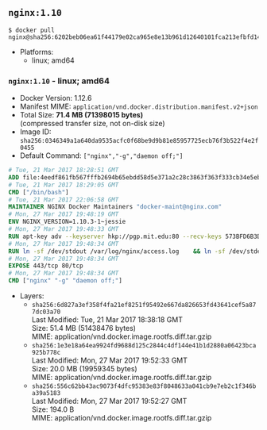 ## `nginx:1.10`

```console
$ docker pull nginx@sha256:6202beb06ea61f44179e02ca965e8e13b961d12640101fca213efbfd145d7575
```

-	Platforms:
	-	linux; amd64

### `nginx:1.10` - linux; amd64

-	Docker Version: 1.12.6
-	Manifest MIME: `application/vnd.docker.distribution.manifest.v2+json`
-	Total Size: **71.4 MB (71398015 bytes)**  
	(compressed transfer size, not on-disk size)
-	Image ID: `sha256:0346349a1a640da9535acfc0f68be9d9b81e85957725ecb76f3b522f4e2f0455`
-	Default Command: `["nginx","-g","daemon off;"]`

```dockerfile
# Tue, 21 Mar 2017 18:28:51 GMT
ADD file:4eedf861fb567fffb2694b65ebdd58d5e371a2c28c3863f363f333cb34e5eb7b in / 
# Tue, 21 Mar 2017 18:29:05 GMT
CMD ["/bin/bash"]
# Tue, 21 Mar 2017 22:06:58 GMT
MAINTAINER NGINX Docker Maintainers "docker-maint@nginx.com"
# Mon, 27 Mar 2017 19:48:19 GMT
ENV NGINX_VERSION=1.10.3-1~jessie
# Mon, 27 Mar 2017 19:48:33 GMT
RUN apt-key adv --keyserver hkp://pgp.mit.edu:80 --recv-keys 573BFD6B3D8FBC641079A6ABABF5BD827BD9BF62 	&& echo "deb http://nginx.org/packages/debian/ jessie nginx" >> /etc/apt/sources.list 	&& apt-get update 	&& apt-get install --no-install-recommends --no-install-suggests -y 						ca-certificates 						nginx=${NGINX_VERSION} 						nginx-module-xslt 						nginx-module-geoip 						nginx-module-image-filter 						nginx-module-perl 						nginx-module-njs 						gettext-base 	&& rm -rf /var/lib/apt/lists/*
# Mon, 27 Mar 2017 19:48:34 GMT
RUN ln -sf /dev/stdout /var/log/nginx/access.log 	&& ln -sf /dev/stderr /var/log/nginx/error.log
# Mon, 27 Mar 2017 19:48:34 GMT
EXPOSE 443/tcp 80/tcp
# Mon, 27 Mar 2017 19:48:34 GMT
CMD ["nginx" "-g" "daemon off;"]
```

-	Layers:
	-	`sha256:6d827a3ef358f4fa21ef8251f95492e667da826653fd43641cef5a877dc03a70`  
		Last Modified: Tue, 21 Mar 2017 18:38:18 GMT  
		Size: 51.4 MB (51438476 bytes)  
		MIME: application/vnd.docker.image.rootfs.diff.tar.gzip
	-	`sha256:1e3e18a64ea9924fd9688d125c2844c4df144e41b1d2880a06423bca925b778c`  
		Last Modified: Mon, 27 Mar 2017 19:52:33 GMT  
		Size: 20.0 MB (19959345 bytes)  
		MIME: application/vnd.docker.image.rootfs.diff.tar.gzip
	-	`sha256:556c62bb43ac9073f4dfc95383e83f8048633a041cb9e7eb2c1f346ba39a5183`  
		Last Modified: Mon, 27 Mar 2017 19:52:27 GMT  
		Size: 194.0 B  
		MIME: application/vnd.docker.image.rootfs.diff.tar.gzip
